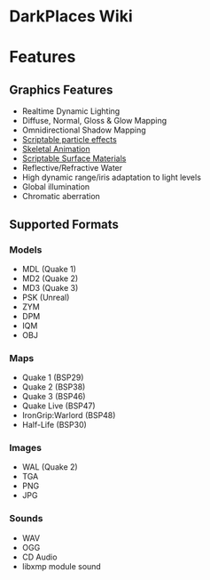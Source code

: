 DarkPlaces Wiki
===============

Features
========

Graphics Features
-----------------

-   Realtime Dynamic Lighting
-   Diffuse, Normal, Gloss & Glow Mapping
-   Omnidirectional Shadow Mapping
-   [Scriptable particle effects](Effectinfo)
-   [Skeletal Animation](Modeling)
-   [Scriptable Surface Materials](Materials)
-   Reflective/Refractive Water
-   High dynamic range/iris adaptation to light levels
-   Global illumination
-   Chromatic aberration

Supported Formats
-----------------

### Models

-   MDL (Quake 1)
-   MD2 (Quake 2)
-   MD3 (Quake 3)
-   PSK (Unreal)
-   ZYM
-   DPM
-   IQM
-   OBJ

### Maps

-   Quake 1 (BSP29)
-   Quake 2 (BSP38)
-   Quake 3 (BSP46)
-   Quake Live (BSP47)
-   IronGrip:Warlord (BSP48)
-   Half-Life (BSP30)

### Images

-   WAL (Quake 2)
-   TGA
-   PNG
-   JPG

### Sounds

-   WAV
-   OGG
-   CD Audio
-   libxmp module sound
